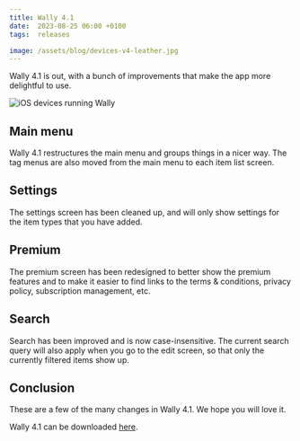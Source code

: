 ```yaml
---
title: Wally 4.1
date:  2023-08-25 06:00 +0100
tags:  releases

image: /assets/blog/devices-v4-leather.jpg
---
```


Wally 4.1 is out, with a bunch of improvements that make the app more delightful to use.

![iOS devices running Wally]({{page.image}} "Wally 4.1")


## Main menu

Wally 4.1 restructures the main menu and groups things in a nicer way. The tag menus are also moved from the main menu to each item list screen.


## Settings

The settings screen has been cleaned up, and will only show settings for the item types that you have added.


## Premium

The premium screen has been redesigned to better show the premium features and to make it easier to find links to the terms & conditions, privacy policy, subscription management, etc.


## Search

Search has been improved and is now case-insensitive. The current search query will also apply when you go to the edit screen, so that only the currently filtered items show up.


## Conclusion

These are a few of the many changes in Wally 4.1. We hope you will love it. 

Wally 4.1 can be downloaded [here]({{site.appstore_url}}). 